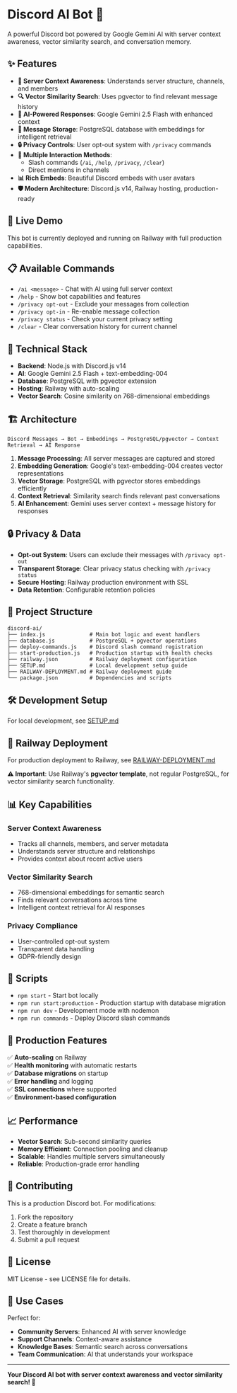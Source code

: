 # Discord AI Bot 🤖

A powerful Discord bot powered by Google Gemini AI with server context awareness, vector similarity search, and conversation memory.

## ✨ Features

- **🧠 Server Context Awareness**: Understands server structure, channels, and members
- **🔍 Vector Similarity Search**: Uses pgvector to find relevant message history
- **🤖 AI-Powered Responses**: Google Gemini 2.5 Flash with enhanced context
- **💾 Message Storage**: PostgreSQL database with embeddings for intelligent retrieval
- **🔒 Privacy Controls**: User opt-out system with `/privacy` commands
- **💬 Multiple Interaction Methods**: 
  - Slash commands (`/ai`, `/help`, `/privacy`, `/clear`)
  - Direct mentions in channels
- **📊 Rich Embeds**: Beautiful Discord embeds with user avatars
- **🛡️ Modern Architecture**: Discord.js v14, Railway hosting, production-ready

## 🚀 Live Demo

This bot is currently deployed and running on Railway with full production capabilities.

## 📋 Available Commands

- `/ai <message>` - Chat with AI using full server context
- `/help` - Show bot capabilities and features
- `/privacy opt-out` - Exclude your messages from collection
- `/privacy opt-in` - Re-enable message collection
- `/privacy status` - Check your current privacy setting
- `/clear` - Clear conversation history for current channel

## 🔧 Technical Stack

- **Backend**: Node.js with Discord.js v14
- **AI**: Google Gemini 2.5 Flash + text-embedding-004
- **Database**: PostgreSQL with pgvector extension
- **Hosting**: Railway with auto-scaling
- **Vector Search**: Cosine similarity on 768-dimensional embeddings

## 🏗️ Architecture

```
Discord Messages → Bot → Embeddings → PostgreSQL/pgvector → Context Retrieval → AI Response
```

1. **Message Processing**: All server messages are captured and stored
2. **Embedding Generation**: Google's text-embedding-004 creates vector representations
3. **Vector Storage**: PostgreSQL with pgvector stores embeddings efficiently
4. **Context Retrieval**: Similarity search finds relevant past conversations
5. **AI Enhancement**: Gemini uses server context + message history for responses

## 🔒 Privacy & Data

- **Opt-out System**: Users can exclude their messages with `/privacy opt-out`
- **Transparent Storage**: Clear privacy status checking with `/privacy status`
- **Secure Hosting**: Railway production environment with SSL
- **Data Retention**: Configurable retention policies

## 📁 Project Structure

```
discord-ai/
├── index.js              # Main bot logic and event handlers
├── database.js           # PostgreSQL + pgvector operations
├── deploy-commands.js    # Discord slash command registration
├── start-production.js   # Production startup with health checks
├── railway.json          # Railway deployment configuration
├── SETUP.md              # Local development setup guide
├── RAILWAY-DEPLOYMENT.md # Railway deployment guide
└── package.json          # Dependencies and scripts
```

## 🛠️ Development Setup

For local development, see [SETUP.md](./SETUP.md)

## 🚂 Railway Deployment

For production deployment to Railway, see [RAILWAY-DEPLOYMENT.md](./RAILWAY-DEPLOYMENT.md)

**⚠️ Important**: Use Railway's **pgvector template**, not regular PostgreSQL, for vector similarity search functionality.

## 📊 Key Capabilities

### Server Context Awareness
- Tracks all channels, members, and server metadata
- Understands server structure and relationships
- Provides context about recent active users

### Vector Similarity Search
- 768-dimensional embeddings for semantic search
- Finds relevant conversations across time
- Intelligent context retrieval for AI responses

### Privacy Compliance
- User-controlled opt-out system
- Transparent data handling
- GDPR-friendly design

## 🔄 Scripts

- `npm start` - Start bot locally
- `npm run start:production` - Production startup with database migration
- `npm run dev` - Development mode with nodemon
- `npm run commands` - Deploy Discord slash commands

## 🌟 Production Features

✅ **Auto-scaling** on Railway  
✅ **Health monitoring** with automatic restarts  
✅ **Database migrations** on startup  
✅ **Error handling** and logging  
✅ **SSL connections** where supported  
✅ **Environment-based configuration**  

## 📈 Performance

- **Vector Search**: Sub-second similarity queries
- **Memory Efficient**: Connection pooling and cleanup
- **Scalable**: Handles multiple servers simultaneously
- **Reliable**: Production-grade error handling

## 🤝 Contributing

This is a production Discord bot. For modifications:

1. Fork the repository
2. Create a feature branch
3. Test thoroughly in development
4. Submit a pull request

## 📄 License

MIT License - see LICENSE file for details.

## 🎯 Use Cases

Perfect for:
- **Community Servers**: Enhanced AI with server knowledge
- **Support Channels**: Context-aware assistance
- **Knowledge Bases**: Semantic search across conversations
- **Team Communication**: AI that understands your workspace

---

**Your Discord AI bot with server context awareness and vector similarity search! 🚀**